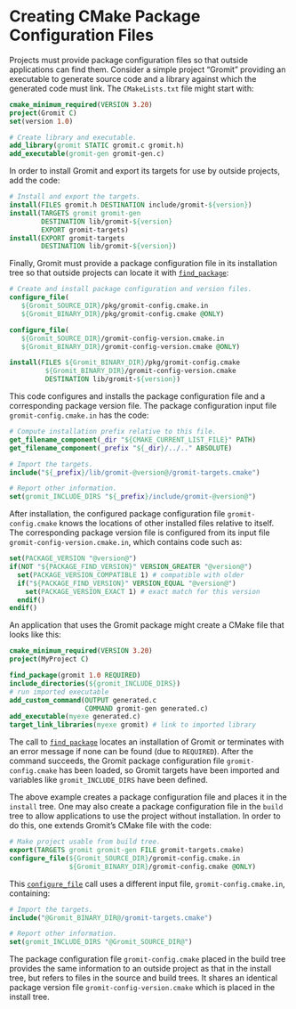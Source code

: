 # Creating CMake Package Configuration Files
Projects must provide package configuration files so that outside applications can find them. Consider a simple project “Gromit” providing an executable to generate source code and a library against which the generated code must link. The `CMakeLists.txt` file might start with:
```cmake
cmake_minimum_required(VERSION 3.20)
project(Gromit C)
set(version 1.0)

# Create library and executable.
add_library(gromit STATIC gromit.c gromit.h)
add_executable(gromit-gen gromit-gen.c)
```

In order to install Gromit and export its targets for use by outside projects, add the code:
```cmake
# Install and export the targets.
install(FILES gromit.h DESTINATION include/gromit-${version})
install(TARGETS gromit gromit-gen
        DESTINATION lib/gromit-${version}
        EXPORT gromit-targets)
install(EXPORT gromit-targets
        DESTINATION lib/gromit-${version})
```
Finally, Gromit must provide a package configuration file in its installation tree so that outside projects can locate it with [`find_package`](https://cmake.org/cmake/help/latest/command/find_package.html#command:find_package):
```cmake
# Create and install package configuration and version files.
configure_file(
   ${Gromit_SOURCE_DIR}/pkg/gromit-config.cmake.in
   ${Gromit_BINARY_DIR}/pkg/gromit-config.cmake @ONLY)

configure_file(
   ${Gromit_SOURCE_DIR}/gromit-config-version.cmake.in
   ${Gromit_BINARY_DIR}/gromit-config-version.cmake @ONLY)

install(FILES ${Gromit_BINARY_DIR}/pkg/gromit-config.cmake
         ${Gromit_BINARY_DIR}/gromit-config-version.cmake
         DESTINATION lib/gromit-${version})
```

This code configures and installs the package configuration file and a corresponding package version file. The package configuration input file `gromit-config.cmake.in` has the code:
```cmake
# Compute installation prefix relative to this file.
get_filename_component(_dir "${CMAKE_CURRENT_LIST_FILE}" PATH)
get_filename_component(_prefix "${_dir}/../.." ABSOLUTE)

# Import the targets.
include("${_prefix}/lib/gromit-@version@/gromit-targets.cmake")

# Report other information.
set(gromit_INCLUDE_DIRS "${_prefix}/include/gromit-@version@")
```

After installation, the configured package configuration file `gromit-config.cmake` knows the locations of other installed files relative to itself. The corresponding package version file is configured from its input file `gromit-config-version.cmake.in`, which contains code such as:
```cmake
set(PACKAGE_VERSION "@version@")
if(NOT "${PACKAGE_FIND_VERSION}" VERSION_GREATER "@version@")
  set(PACKAGE_VERSION_COMPATIBLE 1) # compatible with older
  if("${PACKAGE_FIND_VERSION}" VERSION_EQUAL "@version@")
    set(PACKAGE_VERSION_EXACT 1) # exact match for this version
  endif()
endif()
```

An application that uses the Gromit package might create a CMake file that looks like this:
```cmake
cmake_minimum_required(VERSION 3.20)
project(MyProject C)

find_package(gromit 1.0 REQUIRED)
include_directories(${gromit_INCLUDE_DIRS})
# run imported executable
add_custom_command(OUTPUT generated.c
                   COMMAND gromit-gen generated.c)
add_executable(myexe generated.c)
target_link_libraries(myexe gromit) # link to imported library
```

The call to [`find_package`](https://cmake.org/cmake/help/latest/command/find_package.html#command:find_package) locates an installation of Gromit or terminates with an error message if none can be found (due to `REQUIRED`). After the command succeeds, the Gromit package configuration file `gromit-config.cmake` has been loaded, so Gromit targets have been imported and variables like `gromit_INCLUDE_DIRS` have been defined.

The above example creates a package configuration file and places it in the `install` tree. One may also create a package configuration file in the `build` tree to allow applications to use the project without installation. In order to do this, one extends Gromit’s CMake file with the code:
```cmake
# Make project usable from build tree.
export(TARGETS gromit gromit-gen FILE gromit-targets.cmake)
configure_file(${Gromit_SOURCE_DIR}/gromit-config.cmake.in
               ${Gromit_BINARY_DIR}/gromit-config.cmake @ONLY)
```

This [`configure_file`](https://cmake.org/cmake/help/latest/command/configure_file.html#command:configure_file) call uses a different input file, `gromit-config.cmake.in`, containing:
```cmake
# Import the targets.
include("@Gromit_BINARY_DIR@/gromit-targets.cmake")

# Report other information.
set(gromit_INCLUDE_DIRS "@Gromit_SOURCE_DIR@")
```

The package configuration file `gromit-config.cmake` placed in the build tree provides the same information to an outside project as that in the install tree, but refers to files in the source and build trees. It shares an identical package version file `gromit-config-version.cmake` which is placed in the install tree.
